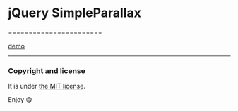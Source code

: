 # jQuery SimpleParallax
=======================

[demo](http://nandomoreira.me/simple.parallax/)

---

### Copyright and license

It is under [the MIT license](/LICENSE).

Enjoy :yum:
